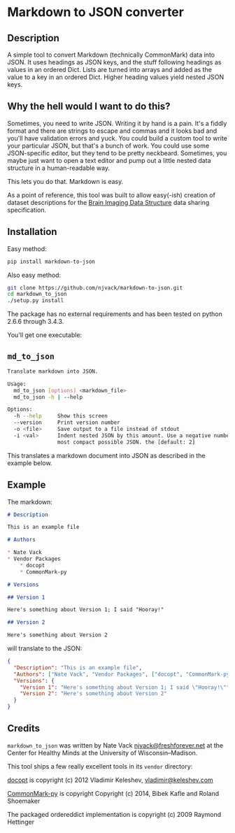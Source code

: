 # Markdown to JSON converter

## Description

A simple tool to convert Markdown (technically CommonMark) data into JSON. It uses headings as JSON keys, and the stuff following headings as values in an ordered Dict. Lists are turned into arrays and added as the value to a key in an ordered Dict. Higher heading values yield nested JSON keys.

## Why the hell would I want to do this?

Sometimes, you need to write JSON. Writing it by hand is a pain. It's a fiddly format and there are strings to escape and commas and it looks bad and you'll have validation errors and yuck. You could build a custom tool to write your particular JSON, but that's a bunch of work. You could use some JSON-specific editor, but they tend to be pretty neckbeard. Sometimes, you maybe just want to open a text editor and pump out a little nested data structure in a human-readable way.

This lets you do that. Markdown is easy.

As a point of reference, this tool was built to allow easy(-ish) creation of dataset descriptions for the [Brain Imaging Data Structure](http://bids.neuroimaging.io/) data sharing specification.

## Installation

Easy method:

```bash
pip install markdown-to-json
```

Also easy method:

```bash
git clone https://github.com/njvack/markdown-to-json.git
cd markdown_to_json
./setup.py install
```

The package has no external requirements and has been tested on python 2.6.6 through 3.4.3.

You'll get one executable:

## `md_to_json`

```bash
Translate markdown into JSON.

Usage:
  md_to_json [options] <markdown_file>
  md_to_json -h | --help

Options:
  -h --help     Show this screen
  --version     Print version number
  -o <file>     Save output to a file instead of stdout
  -i <val>      Indent nested JSON by this amount. Use a negative number for
                most compact possible JSON. the [default: 2]
```

This translates a markdown document into JSON as described in the example below.

## Example

The markdown:

```markdown
# Description

This is an example file

# Authors

* Nate Vack
* Vendor Packages
    * docopt
    * CommonMark-py

# Versions

## Version 1

Here's something about Version 1; I said "Hooray!"

## Version 2

Here's something about Version 2
```

will translate to the JSON:

```json
{
  "Description": "This is an example file",
  "Authors": ["Nate Vack", "Vendor Packages", ["docopt", "CommonMark-py"]],
  "Versions": {
    "Version 1": "Here's something about Version 1; I said \"Hooray!\"",
    "Version 2": "Here's something about Version 2"
  }
}
```

## Credits

`markdown_to_json` was written by Nate Vack <njvack@freshforever.net> at the Center for Healthy Minds at the University of Wisconsin–Madison.

This tool ships a few really excellent tools in its `vendor` directory:

[docopt](https://github.com/docopt/docopt) is copyright (c) 2012 Vladimir Keleshev, <vladimir@keleshev.com>

[CommonMark-py](https://github.com/rolandshoemaker/CommonMark-py) is copyright Copyright (c) 2014, Bibek Kafle and Roland Shoemaker

The packaged ordereddict implementation is copyright (c) 2009 Raymond Hettinger